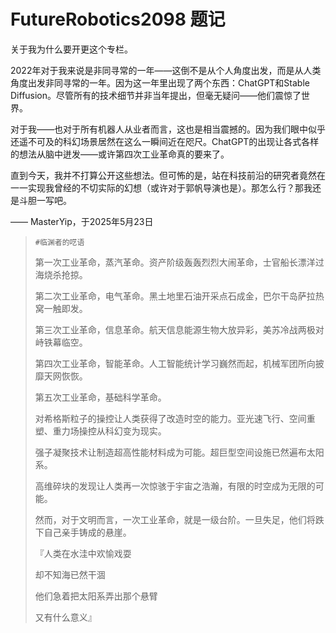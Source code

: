 # FutureRobotics2098 题记

关于我为什么要开更这个专栏。

2022年对于我来说是非同寻常的一年——这倒不是从个人角度出发，而是从人类角度出发非同寻常的一年。因为这一年里出现了两个东西：ChatGPT和Stable Diffusion。尽管所有的技术细节并非当年提出，但毫无疑问——他们震惊了世界。

对于我——也对于所有机器人从业者而言，这也是相当震撼的。因为我们眼中似乎还遥不可及的科幻场景居然在这么一瞬间近在咫尺。ChatGPT的出现让各式各样的想法从脑中迸发——或许第四次工业革命真的要来了。

直到今天，我并不打算公开这些想法。但可怖的是，站在科技前沿的研究者竟然在一一实现我曾经的不切实际的幻想（或许对于郭帆导演也是）。那怎么行？那我还是斗胆一写吧。

—— MasterYip，于2025年5月23日

> ``#临渊者的呓语``
>
> 第一次工业革命，蒸汽革命。资产阶级轰轰烈烈大闹革命，士官船长漂洋过海烧杀抢掠。
>
> 第二次工业革命，电气革命。黑土地里石油开采点石成金，巴尔干岛萨拉热窝一触即发。
>
> 第三次工业革命，信息革命。航天信息能源生物大放异彩，美苏冷战两极对峙铁幕临空。
>
> 第四次工业革命，智能革命。人工智能统计学习巍然而起，机械军团所向披靡天网恢恢。
>
> 第五次工业革命，基础科学革命。
>
> 对希格斯粒子的操控让人类获得了改造时空的能力。亚光速飞行、空间重塑、重力场操控从科幻变为现实。
>
> 强子凝聚技术让制造超高性能材料成为可能。超巨型空间设施已然遍布太阳系。
>
> 高维碎块的发现让人类再一次惊骇于宇宙之浩瀚，有限的时空成为无限的可能。
>
>
> 然而，对于文明而言，一次工业革命，就是一级台阶。一旦失足，他们将跌下自己亲手铸成的悬崖。
>
> 『人类在水洼中欢愉戏耍
>
> 却不知海已然干涸
>
> 他们急着把太阳系弄出那个悬臂
>
> 又有什么意义』
